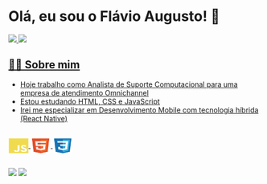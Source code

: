 # Olá, eu sou o Flávio Augusto! 👋

 <div>
  <a href="https://github.com/flavioaugusto1">
  <img height="180em" src="https://github-readme-stats.vercel.app/api?username=flavioaugusto1&show_icons=true&theme=tokyonight&include_all_commits=true&count_private=true"/>
  <img height="180em" src="https://github-readme-stats.vercel.app/api/top-langs/?username=flavioaugusto1&layout=compact&langs_count=16&theme=tokyonight"/>
</div>

## 🧑‍💻 Sobre mim
  - Hoje trabalho como Analista de Suporte Computacional para uma empresa de atendimento Omnichannel
  - Estou estudando HTML, CSS e JavaScript
  - Irei me especializar em Desenvolvimento Mobile com tecnologia híbrida (React Native)

<div style="display: inline_block"><br>
  <img align="center" alt="JS" height="30" width="40" src="https://raw.githubusercontent.com/devicons/devicon/master/icons/javascript/javascript-plain.svg">
  <img align="center" alt="HTML" height="30" width="40" src="https://raw.githubusercontent.com/devicons/devicon/master/icons/html5/html5-original.svg">
  <img align="center" alt="CSS" height="30" width="40" src="https://raw.githubusercontent.com/devicons/devicon/master/icons/css3/css3-original.svg">
</div>
  
  ##
 
<div> 
  <a href = "mailto:f.augustosdn.dev@gmail.com"><img src="https://img.shields.io/badge/-Gmail-%23333?style=for-the-badge&logo=gmail&logoColor=white" target="_blank"></a>
  <a href="https://www.linkedin.com/in/flavio-augusto1" target="_blank"><img src="https://img.shields.io/badge/-LinkedIn-%230077B5?style=for-the-badge&logo=linkedin&logoColor=white" target="_blank"></a>   
</div>
